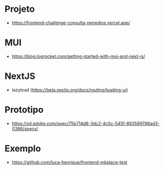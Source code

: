 # Projeto

- https://frontend-challenge-consulta-remedios.vercel.app/

# MUI

- https://blog.logrocket.com/getting-started-with-mui-and-next-js/

# NextJS

- lazyload (https://beta.nextjs.org/docs/routing/loading-ui)

# Prototipo

- https://xd.adobe.com/spec/75b714d8-3dc2-4c5c-545f-893589786ad3-0386/specs/

# Exemplo

- https://github.com/luca-henrique/frontend-mkplace-test
